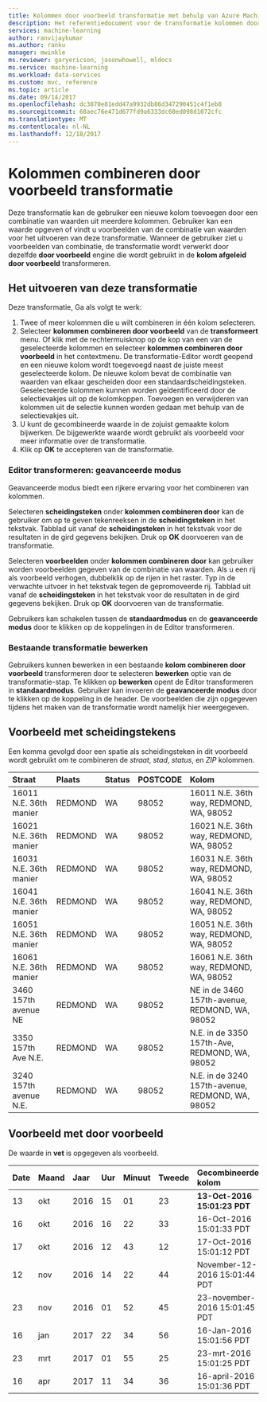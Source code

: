 ```yaml
---
title: Kolommen door voorbeeld transformatie met behulp van Azure Machine Learning Workbench combineren
description: Het referentiedocument voor de transformatie kolommen door voorbeeld combineren
services: machine-learning
author: ranvijaykumar
ms.author: ranku
manager: mwinkle
ms.reviewer: garyericson, jasonwhowell, mldocs
ms.service: machine-learning
ms.workload: data-services
ms.custom: mvc, reference
ms.topic: article
ms.date: 09/14/2017
ms.openlocfilehash: dc3870e81edd47a9932db86d347290451c4f1eb8
ms.sourcegitcommit: 68aec76e471d677fd9a6333dc60ed098d1072cfc
ms.translationtype: MT
ms.contentlocale: nl-NL
ms.lasthandoff: 12/18/2017
---
```

# <a name="combine-columns-by-example-transformation"></a>Kolommen combineren door voorbeeld transformatie
Deze transformatie kan de gebruiker een nieuwe kolom toevoegen door een combinatie van waarden uit meerdere kolommen. Gebruiker kan een waarde opgeven of vindt u voorbeelden van de combinatie van waarden voor het uitvoeren van deze transformatie. Wanneer de gebruiker ziet u voorbeelden van combinatie, de transformatie wordt verwerkt door dezelfde **door voorbeeld** engine die wordt gebruikt in de **kolom afgeleid door voorbeeld** transformeren.

## <a name="how-to-perform-this-transformation"></a>Het uitvoeren van deze transformatie

Deze transformatie, Ga als volgt te werk:
1. Twee of meer kolommen die u wilt combineren in één kolom selecteren. 
2. Selecteer **kolommen combineren door voorbeeld** van de **transformeert** menu. Of klik met de rechtermuisknop op de kop van een van de geselecteerde kolommen en selecteer **kolommen combineren door voorbeeld** in het contextmenu. De transformatie-Editor wordt geopend en een nieuwe kolom wordt toegevoegd naast de juiste meest geselecteerde kolom. De nieuwe kolom bevat de combinatie van waarden van elkaar gescheiden door een standaardscheidingsteken. Geselecteerde kolommen kunnen worden geïdentificeerd door de selectievakjes uit op de kolomkoppen. Toevoegen en verwijderen van kolommen uit de selectie kunnen worden gedaan met behulp van de selectievakjes uit.
3. U kunt de gecombineerde waarde in de zojuist gemaakte kolom bijwerken. De bijgewerkte waarde wordt gebruikt als voorbeeld voor meer informatie over de transformatie.
4. Klik op **OK** te accepteren van de transformatie.

### <a name="transform-editor-advanced-mode"></a>Editor transformeren: geavanceerde modus

Geavanceerde modus biedt een rijkere ervaring voor het combineren van kolommen. 

Selecteren **scheidingsteken** onder **kolommen combineren door** kan de gebruiker om op te geven tekenreeksen in de **scheidingsteken** in het tekstvak. Tabblad uit vanaf de **scheidingsteken** in het tekstvak voor de resultaten in de gird gegevens bekijken. Druk op **OK** doorvoeren van de transformatie.

Selecteren **voorbeelden** onder **kolommen combineren door** kan gebruiker worden voorbeelden gegeven van de combinatie van waarden. Als u een rij als voorbeeld verhogen, dubbelklik op de rijen in het raster. Typ in de verwachte uitvoer in het tekstvak tegen de gepromoveerde rij. Tabblad uit vanaf de **scheidingsteken** in het tekstvak voor de resultaten in de gird gegevens bekijken. Druk op **OK** doorvoeren van de transformatie. 

Gebruikers kan schakelen tussen de **standaardmodus** en de **geavanceerde modus** door te klikken op de koppelingen in de Editor transformeren.

### <a name="editing-existing-transformation"></a>Bestaande transformatie bewerken

Gebruikers kunnen bewerken in een bestaande **kolom combineren door voorbeeld** transformeren door te selecteren **bewerken** optie van de transformatie-stap. Te klikken op **bewerken** opent de Editor transformeren in **standaardmodus**. Gebruiker kan invoeren de **geavanceerde modus** door te klikken op de koppeling in de header. De voorbeelden die zijn opgegeven tijdens het maken van de transformatie wordt namelijk hier weergegeven.

## <a name="example-using-separators"></a>Voorbeeld met scheidingstekens

Een komma gevolgd door een spatie als scheidingsteken in dit voorbeeld wordt gebruikt om te combineren de *straat*, *stad*, *status*, en *ZIP* kolommen.

|Straat|Plaats|Status|POSTCODE|Kolom|
|:----|:----|:----|:----|:----|
|16011 N.E. 36th manier|REDMOND|WA|98052|16011 N.E. 36th way, REDMOND, WA, 98052|
|16021 N.E. 36th manier|REDMOND|WA|98052|16021 N.E. 36th way, REDMOND, WA, 98052|
|16031 N.E. 36th manier|REDMOND|WA|98052|16031 N.E. 36th way, REDMOND, WA, 98052|
|16041 N.E. 36th manier|REDMOND|WA|98052|16041 N.E. 36th way, REDMOND, WA, 98052|
|16051 N.E. 36th manier|REDMOND|WA|98052|16051 N.E. 36th way, REDMOND, WA, 98052|
|16061 N.E. 36th manier|REDMOND|WA|98052|16061 N.E. 36th way, REDMOND, WA, 98052|
|3460 157th avenue NE|REDMOND|WA|98052|NE in de 3460 157th-avenue, REDMOND, WA, 98052|
|3350 157th Ave N.E.|REDMOND|WA|98052|N.E. in de 3350 157th-Ave, REDMOND, WA, 98052|
|3240 157th avenue N.E.|REDMOND|WA|98052|N.E. in de 3240 157th-avenue, REDMOND, WA, 98052|

## <a name="example-using-by-example"></a>Voorbeeld met door voorbeeld

De waarde in **vet** is opgegeven als voorbeeld.

|Date|Maand|Jaar|Uur|Minuut|Tweede|Gecombineerde kolom|
|:----|:----|:----|:----|:----|:----|:----|
|13|okt|2016|15|01|23|**13-Oct-2016 15:01:23 PDT**|
|16|okt|2016|16|22|33|16-Oct-2016 15:01:33 PDT|
|17|okt|2016|12|43|12|17-Oct-2016 15:01:12 PDT|
|12|nov|2016|14|22|44|November-12-2016 15:01:44 PDT|
|23|nov|2016|01|52|45|23-november-2016 15:01:45 PDT|
|16|jan|2017|22|34|56|16-Jan-2016 15:01:56 PDT|
|23|mrt|2017|01|55|25|23-mrt-2016 15:01:25 PDT|
|16|apr|2017|11|34|36|16-april-2016 15:01:36 PDT|

